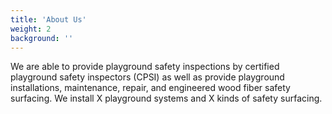 ```yaml
---
title: 'About Us'
weight: 2
background: ''
---
```


We are able to provide playground safety inspections by certified playground
safety inspectors (CPSI) as well as provide playground installations,
maintenance, repair, and engineered wood fiber safety surfacing. We install X
playground systems and X kinds of safety surfacing.
